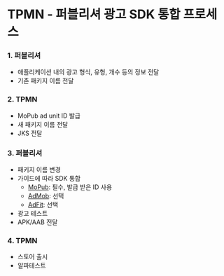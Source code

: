 # TPMN - 퍼블리셔 광고 SDK 통합 프로세스

### 1. 퍼블리셔
- 애플리케이션 내의 광고 형식, 유형, 개수 등의 정보 전달
- 기존 패키지 이름 전달

### 2. TPMN
- MoPub ad unit ID 발급
- 새 패키지 이름 전달
- JKS 전달

### 3. 퍼블리셔
- 패키지 이름 변경
- 가이드에 따라 SDK 통합
    +  [MoPub](): 필수, 발급 받은 ID 사용
    + [AdMob](): 선택
    + [AdFit](): 선택
- 광고 테스트
- APK/AAB 전달

### 4. TPMN
- 스토어 출시
- 알파테스트
